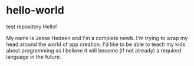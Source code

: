 # hello-world
test repository 
Hello!

My name is Jesse Hedeen and I'm a complete newb. I'm trying to wrap my head around the world of app creation. 
I'd like to be able to teach my kids about programming as I believe it will become (if not already) a required language in the future. 
